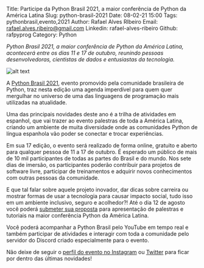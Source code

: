 Title: Participe da Python Brasil 2021, a maior conferência de Python da América Latina
Slug: python-brasil-2021
Date: 08-02-21 15:00
Tags: pythonbrasil,evento,2021
Author: Rafael Alves RIbeiro
Email:  rafael.alves.ribeiro@gmail.com
Linkedin: rafael-alves-ribeiro
Github: rafpyprog
Category: Python

*Python Brasil 2021, a maior conferência de Python da América Latina, acontecerá entre os dias 11 e 17 de outubro, reunindo pessoas desenvolvedoras, cientistas de dados e entusiastas da tecnologia.*

![alt text](/images/rafpyprog/pybr-banner.jpeg "Python Brasil 2021")

A [Python Brasil 2021](https://2021.pythonbrasil.org.br/), evento promovido pela comunidade brasileira de Python, traz nesta edição uma agenda imperdível para quem quer mergulhar no universo de uma das linguagens de programação mais utilizadas na atualidade.

Uma das principais novidades deste ano é a trilha de atividades em espanhol, que vai trazer ao evento palestras de toda a América Latina, criando um ambiente de muita diversidade onde as comunidades Python de língua espanhola vão poder se conectar e trocar experiências.

Em sua 17 edição, o evento será realizado de forma online, gratuito e aberto para qualquer pessoa de 11 a 17 de outubro. É esperado um público de mais de 10 mil participantes de todas as partes do Brasil e do mundo.
Nos sete dias de imersão, os participantes poderão contribuir para projetos de software livre, participar de treinamentos e adquirir novos conhecimentos com outras pessoas da comunidade.

E que tal falar sobre aquele projeto inovador, dar dicas sobre carreira ou mostrar formas de usar a tecnologia para causar impacto social, tudo isso em um ambiente inclusivo, seguro e acolhedor?! Até o dia 12 de agosto você poderá [submeter sua proposta](https://docs.google.com/forms/d/e/1FAIpQLSfXA7KGJbmoE6BHRgWAtK8LlBTEULv8QTS8ffHLIKUgeiLkZA/viewform) para apresentação de palestras e tutoriais na maior conferência Python da América Latina.

Você poderá acompanhar a Python Brasil pelo YouTube em tempo real e também participar de atividades e interagir com toda a comunidade pelo servidor do Discord criado especialmente para o evento.

Não deixe de seguir o [perfil do evento no Instagram](https://instagram.com/pythonbrasil?utm_medium=copy_link) ou [Twitter](https://twitter.com/pythonbrasil) para ficar por dentro das últimas novidades!
